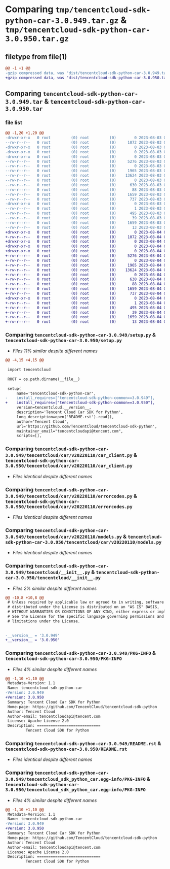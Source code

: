 # Comparing `tmp/tencentcloud-sdk-python-car-3.0.949.tar.gz` & `tmp/tencentcloud-sdk-python-car-3.0.950.tar.gz`

## filetype from file(1)

```diff
@@ -1 +1 @@
-gzip compressed data, was "dist/tencentcloud-sdk-python-car-3.0.949.tar", last modified: Thu Aug  3 00:21:13 2023, max compression
+gzip compressed data, was "dist/tencentcloud-sdk-python-car-3.0.950.tar", last modified: Fri Aug  4 00:21:10 2023, max compression
```

## Comparing `tencentcloud-sdk-python-car-3.0.949.tar` & `tencentcloud-sdk-python-car-3.0.950.tar`

### file list

```diff
@@ -1,20 +1,20 @@
-drwxr-xr-x   0 root         (0) root         (0)        0 2023-08-03 00:21:13.000000 tencentcloud-sdk-python-car-3.0.949/
--rw-r--r--   0 root         (0) root         (0)     1072 2023-08-03 00:21:13.000000 tencentcloud-sdk-python-car-3.0.949/setup.py
-drwxr-xr-x   0 root         (0) root         (0)        0 2023-08-03 00:21:13.000000 tencentcloud-sdk-python-car-3.0.949/tencentcloud/
-drwxr-xr-x   0 root         (0) root         (0)        0 2023-08-03 00:21:13.000000 tencentcloud-sdk-python-car-3.0.949/tencentcloud/car/
-drwxr-xr-x   0 root         (0) root         (0)        0 2023-08-03 00:21:13.000000 tencentcloud-sdk-python-car-3.0.949/tencentcloud/car/v20220110/
--rw-r--r--   0 root         (0) root         (0)     5276 2023-08-03 00:21:13.000000 tencentcloud-sdk-python-car-3.0.949/tencentcloud/car/v20220110/car_client.py
--rw-r--r--   0 root         (0) root         (0)        0 2023-08-03 00:21:13.000000 tencentcloud-sdk-python-car-3.0.949/tencentcloud/car/v20220110/__init__.py
--rw-r--r--   0 root         (0) root         (0)     1965 2023-08-03 00:21:13.000000 tencentcloud-sdk-python-car-3.0.949/tencentcloud/car/v20220110/errorcodes.py
--rw-r--r--   0 root         (0) root         (0)    13624 2023-08-03 00:21:13.000000 tencentcloud-sdk-python-car-3.0.949/tencentcloud/car/v20220110/models.py
--rw-r--r--   0 root         (0) root         (0)        0 2023-08-03 00:21:13.000000 tencentcloud-sdk-python-car-3.0.949/tencentcloud/car/__init__.py
--rw-r--r--   0 root         (0) root         (0)      630 2023-08-03 00:21:13.000000 tencentcloud-sdk-python-car-3.0.949/tencentcloud/__init__.py
--rw-r--r--   0 root         (0) root         (0)       88 2023-08-03 00:21:13.000000 tencentcloud-sdk-python-car-3.0.949/setup.cfg
--rw-r--r--   0 root         (0) root         (0)     1659 2023-08-03 00:21:13.000000 tencentcloud-sdk-python-car-3.0.949/PKG-INFO
--rw-r--r--   0 root         (0) root         (0)      737 2023-08-03 00:21:13.000000 tencentcloud-sdk-python-car-3.0.949/README.rst
-drwxr-xr-x   0 root         (0) root         (0)        0 2023-08-03 00:21:13.000000 tencentcloud-sdk-python-car-3.0.949/tencentcloud_sdk_python_car.egg-info/
--rw-r--r--   0 root         (0) root         (0)        1 2023-08-03 00:21:13.000000 tencentcloud-sdk-python-car-3.0.949/tencentcloud_sdk_python_car.egg-info/dependency_links.txt
--rw-r--r--   0 root         (0) root         (0)      495 2023-08-03 00:21:13.000000 tencentcloud-sdk-python-car-3.0.949/tencentcloud_sdk_python_car.egg-info/SOURCES.txt
--rw-r--r--   0 root         (0) root         (0)       39 2023-08-03 00:21:13.000000 tencentcloud-sdk-python-car-3.0.949/tencentcloud_sdk_python_car.egg-info/requires.txt
--rw-r--r--   0 root         (0) root         (0)     1659 2023-08-03 00:21:13.000000 tencentcloud-sdk-python-car-3.0.949/tencentcloud_sdk_python_car.egg-info/PKG-INFO
--rw-r--r--   0 root         (0) root         (0)       13 2023-08-03 00:21:13.000000 tencentcloud-sdk-python-car-3.0.949/tencentcloud_sdk_python_car.egg-info/top_level.txt
+drwxr-xr-x   0 root         (0) root         (0)        0 2023-08-04 00:21:10.000000 tencentcloud-sdk-python-car-3.0.950/
+-rw-r--r--   0 root         (0) root         (0)     1072 2023-08-04 00:21:09.000000 tencentcloud-sdk-python-car-3.0.950/setup.py
+drwxr-xr-x   0 root         (0) root         (0)        0 2023-08-04 00:21:10.000000 tencentcloud-sdk-python-car-3.0.950/tencentcloud/
+drwxr-xr-x   0 root         (0) root         (0)        0 2023-08-04 00:21:10.000000 tencentcloud-sdk-python-car-3.0.950/tencentcloud/car/
+drwxr-xr-x   0 root         (0) root         (0)        0 2023-08-04 00:21:10.000000 tencentcloud-sdk-python-car-3.0.950/tencentcloud/car/v20220110/
+-rw-r--r--   0 root         (0) root         (0)     5276 2023-08-04 00:21:09.000000 tencentcloud-sdk-python-car-3.0.950/tencentcloud/car/v20220110/car_client.py
+-rw-r--r--   0 root         (0) root         (0)        0 2023-08-04 00:21:09.000000 tencentcloud-sdk-python-car-3.0.950/tencentcloud/car/v20220110/__init__.py
+-rw-r--r--   0 root         (0) root         (0)     1965 2023-08-04 00:21:09.000000 tencentcloud-sdk-python-car-3.0.950/tencentcloud/car/v20220110/errorcodes.py
+-rw-r--r--   0 root         (0) root         (0)    13624 2023-08-04 00:21:09.000000 tencentcloud-sdk-python-car-3.0.950/tencentcloud/car/v20220110/models.py
+-rw-r--r--   0 root         (0) root         (0)        0 2023-08-04 00:21:09.000000 tencentcloud-sdk-python-car-3.0.950/tencentcloud/car/__init__.py
+-rw-r--r--   0 root         (0) root         (0)      630 2023-08-04 00:21:09.000000 tencentcloud-sdk-python-car-3.0.950/tencentcloud/__init__.py
+-rw-r--r--   0 root         (0) root         (0)       88 2023-08-04 00:21:10.000000 tencentcloud-sdk-python-car-3.0.950/setup.cfg
+-rw-r--r--   0 root         (0) root         (0)     1659 2023-08-04 00:21:10.000000 tencentcloud-sdk-python-car-3.0.950/PKG-INFO
+-rw-r--r--   0 root         (0) root         (0)      737 2023-08-04 00:21:09.000000 tencentcloud-sdk-python-car-3.0.950/README.rst
+drwxr-xr-x   0 root         (0) root         (0)        0 2023-08-04 00:21:10.000000 tencentcloud-sdk-python-car-3.0.950/tencentcloud_sdk_python_car.egg-info/
+-rw-r--r--   0 root         (0) root         (0)        1 2023-08-04 00:21:10.000000 tencentcloud-sdk-python-car-3.0.950/tencentcloud_sdk_python_car.egg-info/dependency_links.txt
+-rw-r--r--   0 root         (0) root         (0)      495 2023-08-04 00:21:10.000000 tencentcloud-sdk-python-car-3.0.950/tencentcloud_sdk_python_car.egg-info/SOURCES.txt
+-rw-r--r--   0 root         (0) root         (0)       39 2023-08-04 00:21:10.000000 tencentcloud-sdk-python-car-3.0.950/tencentcloud_sdk_python_car.egg-info/requires.txt
+-rw-r--r--   0 root         (0) root         (0)     1659 2023-08-04 00:21:10.000000 tencentcloud-sdk-python-car-3.0.950/tencentcloud_sdk_python_car.egg-info/PKG-INFO
+-rw-r--r--   0 root         (0) root         (0)       13 2023-08-04 00:21:10.000000 tencentcloud-sdk-python-car-3.0.950/tencentcloud_sdk_python_car.egg-info/top_level.txt
```

### Comparing `tencentcloud-sdk-python-car-3.0.949/setup.py` & `tencentcloud-sdk-python-car-3.0.950/setup.py`

 * *Files 11% similar despite different names*

```diff
@@ -4,15 +4,15 @@
 
 import tencentcloud
 
 ROOT = os.path.dirname(__file__)
 
 setup(
     name='tencentcloud-sdk-python-car',
-    install_requires=["tencentcloud-sdk-python-common==3.0.949"],
+    install_requires=["tencentcloud-sdk-python-common==3.0.950"],
     version=tencentcloud.__version__,
     description='Tencent Cloud Car SDK for Python',
     long_description=open('README.rst').read(),
     author='Tencent Cloud',
     url='https://github.com/TencentCloud/tencentcloud-sdk-python',
     maintainer_email="tencentcloudapi@tencent.com",
     scripts=[],
```

### Comparing `tencentcloud-sdk-python-car-3.0.949/tencentcloud/car/v20220110/car_client.py` & `tencentcloud-sdk-python-car-3.0.950/tencentcloud/car/v20220110/car_client.py`

 * *Files identical despite different names*

### Comparing `tencentcloud-sdk-python-car-3.0.949/tencentcloud/car/v20220110/errorcodes.py` & `tencentcloud-sdk-python-car-3.0.950/tencentcloud/car/v20220110/errorcodes.py`

 * *Files identical despite different names*

### Comparing `tencentcloud-sdk-python-car-3.0.949/tencentcloud/car/v20220110/models.py` & `tencentcloud-sdk-python-car-3.0.950/tencentcloud/car/v20220110/models.py`

 * *Files identical despite different names*

### Comparing `tencentcloud-sdk-python-car-3.0.949/tencentcloud/__init__.py` & `tencentcloud-sdk-python-car-3.0.950/tencentcloud/__init__.py`

 * *Files 2% similar despite different names*

```diff
@@ -10,8 +10,8 @@
 # Unless required by applicable law or agreed to in writing, software
 # distributed under the License is distributed on an "AS IS" BASIS,
 # WITHOUT WARRANTIES OR CONDITIONS OF ANY KIND, either express or implied.
 # See the License for the specific language governing permissions and
 # limitations under the License.
 
 
-__version__ = '3.0.949'
+__version__ = '3.0.950'
```

### Comparing `tencentcloud-sdk-python-car-3.0.949/PKG-INFO` & `tencentcloud-sdk-python-car-3.0.950/PKG-INFO`

 * *Files 4% similar despite different names*

```diff
@@ -1,10 +1,10 @@
 Metadata-Version: 1.1
 Name: tencentcloud-sdk-python-car
-Version: 3.0.949
+Version: 3.0.950
 Summary: Tencent Cloud Car SDK for Python
 Home-page: https://github.com/TencentCloud/tencentcloud-sdk-python
 Author: Tencent Cloud
 Author-email: tencentcloudapi@tencent.com
 License: Apache License 2.0
 Description: ============================
         Tencent Cloud SDK for Python
```

### Comparing `tencentcloud-sdk-python-car-3.0.949/README.rst` & `tencentcloud-sdk-python-car-3.0.950/README.rst`

 * *Files identical despite different names*

### Comparing `tencentcloud-sdk-python-car-3.0.949/tencentcloud_sdk_python_car.egg-info/PKG-INFO` & `tencentcloud-sdk-python-car-3.0.950/tencentcloud_sdk_python_car.egg-info/PKG-INFO`

 * *Files 4% similar despite different names*

```diff
@@ -1,10 +1,10 @@
 Metadata-Version: 1.1
 Name: tencentcloud-sdk-python-car
-Version: 3.0.949
+Version: 3.0.950
 Summary: Tencent Cloud Car SDK for Python
 Home-page: https://github.com/TencentCloud/tencentcloud-sdk-python
 Author: Tencent Cloud
 Author-email: tencentcloudapi@tencent.com
 License: Apache License 2.0
 Description: ============================
         Tencent Cloud SDK for Python
```


